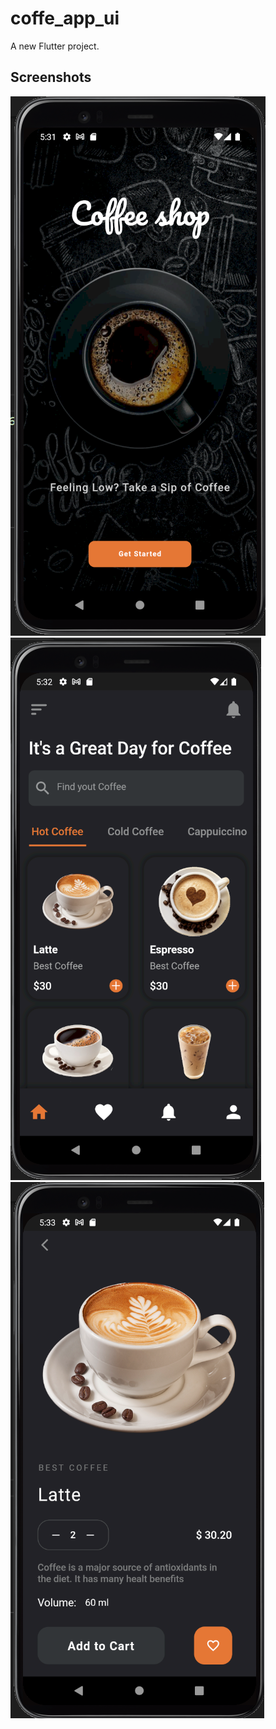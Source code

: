 # coffe_app_ui

A new Flutter project.

## Screenshots
![](screenshots/foto1.png)
![](screenshots/foto2.png)
![](screenshots/foto3.png)
